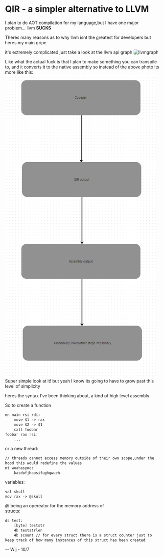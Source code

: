 # QIR - a simpler alternative to LLVM
  
I plan to do AOT compilation for my language,but I have one major problem... llvm **SUCKS**
  
Theres many reasons as to why llvm isnt the greatest for developers but heres my main gripe  

it's extremely complicated just take a look at the llvm api graph ![llvmgraph](https://media.discordapp.net/attachments/661732390355337249/1149807824696774807/th-2144710158.jpg?ex=6532e6fb&is=652071fb&hm=b079ad7ffd0881974d7744f79f696fd342d024ac26eff1f33d06e317cbc8f2f6&=)  

Like what the actual fuck is that I plan to make something you can transpile to, and it converts it to the native assembly so instead of the above photo its more like this:
![Graph](graph.png)  
Super simple look at it! but yeah I know its going to have to grow past this level of simplicity 

heres the syntax I've been thinking about, a kind of high level assembly  

So to create a function
```
en main rsi rdi:
    move $1 -> rax
    move $2 -> $1
    call foobar
foobar rax rsi:
    ...
```
or a new thread:
```
// threads cannot access memory outside of their own scope,under the hood this would redefine the values
nt woahasync:
    kasdofjhaosifughqwueh
```
variables:
```
val skull
mov rax -> @skull
```
@ being an opereator for the memory address of  
structs:
```
ds test:
    [byte] teststr
    4b teststrlen
    4b scount // for every struct there is a struct counter just to keep track of how many instances of this struct has been created
```

-- Wij - 10/7